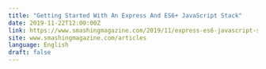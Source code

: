 ```yaml
---
title: "Getting Started With An Express And ES6+ JavaScript Stack"
date: 2019-11-22T12:00:00Z
link: https://www.smashingmagazine.com/2019/11/express-es6-javascript-stack-mongodb-mongoose-servers/?utm_medium=RSS&utm_source=news.12bit.vn
site: www.smashingmagazine.com/articles
language: English
draft: false
---
```

